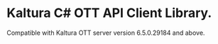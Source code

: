 # Kaltura C# OTT API Client Library.
Compatible with Kaltura OTT server version 6.5.0.29184 and above.
